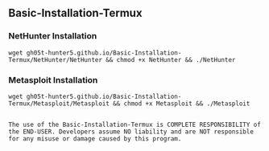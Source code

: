 ## Basic-Installation-Termux

### NetHunter Installation

```
wget gh05t-hunter5.github.io/Basic-Installation-Termux/NetHunter/NetHunter && chmod +x NetHunter && ./NetHunter
```

### Metasploit Installation

```
wget gh05t-hunter5.github.io/Basic-Installation-Termux/Metasploit/Metasploit && chmod +x Metasploit && ./Metasploit
```



```
                                                                                          The use of the Basic-Installation-Termux is COMPLETE RESPONSIBILITY of the END-USER. Developers assume NO liability and are NOT responsible for any misuse or damage caused by this program.
```
